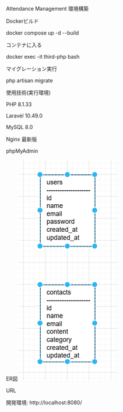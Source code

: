 Attendance Management
環境構築

Dockerビルド

docker compose up -d --build


コンテナに入る

docker exec -it third-php bash


マイグレーション実行

php artisan migrate

使用技術(実行環境)

PHP 8.1.33

Laravel 10.49.0

MySQL 8.0

Nginx 最新版

phpMyAdmin

ER図
![ER図](er.png)

URL

開発環境: http://localhost:8080/

